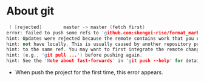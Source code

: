 # About git
```c++
 ! [rejected]        master -> master (fetch first)
error: failed to push some refs to 'github.com:shengxi-rise/format_markdown.git'
hint: Updates were rejected because the remote contains work that you do
hint: not have locally. This is usually caused by another repository pushing
hint: to the same ref. You may want to first integrate the remote changes
hint: (e.g., 'git pull ...') before pushing again.
hint: See the 'Note about fast-forwards' in 'git push --help' for details.
```
* When push the project for the first time, this error appears.
